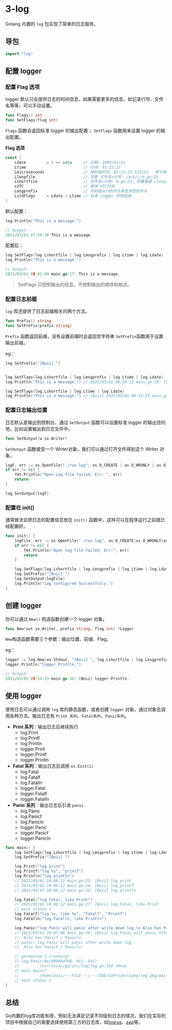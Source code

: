 # 3-log

Golang 内置的 `log` 包实现了简单的日志服务。

## 导包
```go
import "log"
```

## 配置 logger
### 配置 Flag 选项
logger 默认只会提供日志的时间信息，如果需要更多的信息，如记录行号、文件名等等，可以手动设置。


```go
func Flags() int
func SetFlags(flag int)
```
`Flags` 函数会返回标准 logger 的输出配置；
`SetFlags` 函数用来设置 logger 的输出配置。

**Flag 选项**

```go
const (
	Ldate         = 1 << iota     // 日期: 2009/01/23
	Ltime                         // 时间: 01:23:23
	Lmicroseconds                 // 微秒级时间: 01:23:23.123123.  用于增强 Ltime 位
	Llongfile                     // 完整 文件名+行号: /a/b/c/d.go:23
	Lshortfile                    // 文件名+行号: d.go:23. 会覆盖掉 Llongfile
	LUTC                          // 使用 UTC时间
	Lmsgprefix                    // 将前缀从行的开头移至消息的开头
	LstdFlags     = Ldate | Ltime // 标准 logger 的初始值
)
```


默认配置：
```go
log.Println("This is a message.")

// Output: 
2021/03/01 07:59:36 This is a message.
```


配置后：
```go
log.SetFlags(log.Lshortfile | log.Lmsgprefix | log.Ltime | log.Ldate)
log.Println("This is a message.")

// Output: 
2021/03/01 08:42:49 main.go:17: This is a message.
```

> SetFlags 只控制输出的信息，不控制输出的顺序和格式。

### 配置日志前缀
`log` 库还提供了日志前缀相关的两个方法。

```go
func Prefix() string
func SetPrefix(prefix string)
```
`Prefix` 函数返回前缀，没有设置前缀时会返回空字符串
`SetPrefix`函数用于设置输出前缀。

eg：
```go
log.SetPrefix("[Boii] ")


log.SetFlags(log.Lshortfile | log.Lmsgprefix | log.Ltime | log.Ldate)
log.Println("This is a message.") // 2021/03/01 08:54:23 main.go:20: [Boii] This is a message.

log.SetFlags(log.Lshortfile | log.Ltime | log.Ldate)
log.Println("This is a message.") // [Boii] 2021/03/01 08:54:23 main.go:22: This is a message.
```

### 配置日志输出位置
日志默认是输出到控制台，通过 `SetOutput` 函数可以设置标准 logger 的输出目的地，比如设置输出到日志文件中。

```go
func SetOutput(w io.Writer)
```
`SetOutput` 函数接受一个 Writer对象，我们可以通过打开文件得到这个 Writer 对象。

```go
logF, err := os.OpenFile("./run.log", os.O_CREATE | os.O_WRONLY | os.O_APPEND, 0644)
if err != nil {
    fmt.Println("Open Log file failed, Err: ", err)
    return
}

log.SetOutput(logF)
```


### 配置在 init()

通常做法会把日志的配置信息放在 `init()` 函数中，这样可以在程序运行之前就已经配置好。

```go
func init() {
	logFile, err := os.OpenFile("./run.log", os.O_CREATE|os.O_WRONLY|os.O_APPEND, 0644)
	if err != nil {
		fmt.Println("Open log file failed, Err:", err)
		return
	}

	log.SetFlags(log.Lshortfile | log.Lmsgprefix | log.Ltime | log.Ldate)
	log.SetPrefix("[Boii] ")
	log.SetOutput(logFile)
	log.Println("Log configured Successfully.")
}
```

## 创建 logger
你可以通过 `New()` 构造函数创建一个 logger 对象。

```go
func New(out io.Writer, prefix string, flag int) *Logger
```
`New`构造函数需要三个参数：输出位置、前缀、Flag。

eg：
```go
logger := log.New(os.Stdout, "[Boii] ", log.Lshortfile | log.Lmsgprefix | log.Ltime | log.Ldate)
logger.Println("logger Println.")

// Output: 
2021/03/01 09:54:13 main.go:34: [Boii] logger Println.
```

## 使用 logger

使用日志可以通过调用 `log` 库的静态函数，或者创建 `logger` 对象，通过对象去调用各种方法。输出日志有 `Print 系列`、`Fatal系列`、`Panic系列`。

- **Print 系列**：输出日志后继续执行
    - log.Print
    - log.Printf
    - log.Println
    - logger.Print
    - logger.Printf
    - logger.Println
- **Fatal 系列**：输出日志后调用 `os.Exit(1)`
    - log.Fatal
    - log.Fatalf
    - log.Fatalln
    - logger.Fatal
    - logger.Fatalf
    - logger.Fatalln
- **Panic 系列**：输出日志后引发 `panic`
    - log.Panic
    - log.Panicf
    - log.Panicln
    - logger.Panic
    - logger.Panicf
    - logger.Panicln

```go
func main() {
	log.SetFlags(log.Lshortfile | log.Lmsgprefix | log.Ltime | log.Ldate)
	log.SetPrefix("[Boii] ")

	log.Print("log print")
	log.Printf("log %s", "printf")
	log.Println("log println")
	// 2021/03/01 10:06:12 main.go:23: [Boii] log print
	// 2021/03/01 10:06:12 main.go:24: [Boii] log printf
	// 2021/03/01 10:06:12 main.go:25: [Boii] log println

	log.Fatal("log Fatal, like Print")
	// 2021/03/01 10:06:12 main.go:27: [Boii] log Fatal, like Print
	// exit status 1
	log.Fatalf("log %s, like %s", "Fatalf", "Printf")
	log.Fatalln("log Fatalln, like Println")

	log.Panic("log Panic will panic after write down log.\n Also has Panicf / Panicln.")
	// 2021/03/01 10:07:06 main.go:36: [Boii] log Panic will panic after write down log.
	//  Also has Panicf / Panicln.
	// panic: log Panic will panic after write down log.
	//  Also has Panicf / Panicln.

	// goroutine 1 [running]:
	// log.Panic(0xc00008df68, 0x1, 0x1)
	//         /usr/local/go/src/log/log.go:354 +0xae
	// main.main()
	//         /home/boii/---FILE---/---CODE/GoProject/pkg/log_pkg/main.go:36 +0x13a
	// exit status 2
}
```

## 总结

Go内置的log库功能有限，例如无法满足记录不同级别日志的情况，我们在实际的项目中根据自己的需要选择使用第三方的日志库，如[logrus](https://github.com/sirupsen/logrus)、[zap](https://github.com/uber-go/zap)等。